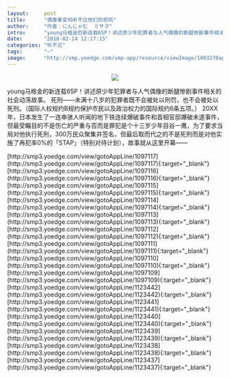 ```yaml
---
layout:     post
title:      "偶像事变鸠听不见他们的悲鸣"
author:     "作者：にんじゃむ  ミサヲ"
intro:      "young马格金的新连载65P！讲述原少年犯罪者与人气偶像的断腿惨剧事件相关的社会动荡故事。 死刑——未满十八岁的犯罪者既不会被处以刑罚，也不会被处以死刑。（国际人权规约B规约保护市民以及政治权力的国际规约6条五项。） 20XX年，日本发生了一连串骇人听闻的地下铁连续爆破事件和首相官邸爆破未遂事件，但最受瞩目的不是伤亡的严重与否而是罪犯是个十三岁少年目谷一鹰，为了要求当局对他执行死刑，300万民众聚集并签名，但最后取而代之的不是死刑而是对他实施了再犯率0%的「STAP」（特别对待计划），故事就从这里开幕——"
date:       "2018-02-14 12:17:15"
categories: "听不见"
tags:       "~"
image:      "http://smp.yoedge.com/smp-app/resource/viewImage/1003278appline.png"
---
```

<div style="text-align: center">
<p><img src="http://smp.yoedge.com/smp-app/resource/viewImage/1003278appline.png"/></p>
</div>
<p class="post-meta">
<span>young马格金的新连载65P！讲述原少年犯罪者与人气偶像的断腿惨剧事件相关的社会动荡故事。 死刑——未满十八岁的犯罪者既不会被处以刑罚，也不会被处以死刑。（国际人权规约B规约保护市民以及政治权力的国际规约6条五项。） 20XX年，日本发生了一连串骇人听闻的地下铁连续爆破事件和首相官邸爆破未遂事件，但最受瞩目的不是伤亡的严重与否而是罪犯是个十三岁少年目谷一鹰，为了要求当局对他执行死刑，300万民众聚集并签名，但最后取而代之的不是死刑而是对他实施了再犯率0%的「STAP」（特别对待计划），故事就从这里开幕——</span>
</p>
[http://smp3.yoedge.com/view/gotoAppLine/1097117](http://smp3.yoedge.com/view/gotoAppLine/1097117){:target="_blank"}
[http://smp3.yoedge.com/view/gotoAppLine/1097116](http://smp3.yoedge.com/view/gotoAppLine/1097116){:target="_blank"}
[http://smp3.yoedge.com/view/gotoAppLine/1097115](http://smp3.yoedge.com/view/gotoAppLine/1097115){:target="_blank"}
[http://smp3.yoedge.com/view/gotoAppLine/1097114](http://smp3.yoedge.com/view/gotoAppLine/1097114){:target="_blank"}
[http://smp3.yoedge.com/view/gotoAppLine/1097113](http://smp3.yoedge.com/view/gotoAppLine/1097113){:target="_blank"}
[http://smp3.yoedge.com/view/gotoAppLine/1097112](http://smp3.yoedge.com/view/gotoAppLine/1097112){:target="_blank"}
[http://smp3.yoedge.com/view/gotoAppLine/1097111](http://smp3.yoedge.com/view/gotoAppLine/1097111){:target="_blank"}
[http://smp3.yoedge.com/view/gotoAppLine/1097110](http://smp3.yoedge.com/view/gotoAppLine/1097110){:target="_blank"}
[http://smp3.yoedge.com/view/gotoAppLine/1097109](http://smp3.yoedge.com/view/gotoAppLine/1097109){:target="_blank"}
[http://smp3.yoedge.com/view/gotoAppLine/1123442](http://smp3.yoedge.com/view/gotoAppLine/1123442){:target="_blank"}
[http://smp3.yoedge.com/view/gotoAppLine/1123441](http://smp3.yoedge.com/view/gotoAppLine/1123441){:target="_blank"}
[http://smp3.yoedge.com/view/gotoAppLine/1123440](http://smp3.yoedge.com/view/gotoAppLine/1123440){:target="_blank"}
[http://smp3.yoedge.com/view/gotoAppLine/1123439](http://smp3.yoedge.com/view/gotoAppLine/1123439){:target="_blank"}
[http://smp3.yoedge.com/view/gotoAppLine/1123438](http://smp3.yoedge.com/view/gotoAppLine/1123438){:target="_blank"}
[http://smp3.yoedge.com/view/gotoAppLine/1123437](http://smp3.yoedge.com/view/gotoAppLine/1123437){:target="_blank"}


